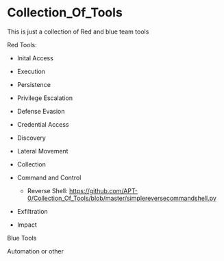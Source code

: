 # Collection_Of_Tools
This is just a collection of Red and blue team tools

Red Tools:
* Inital Access

* Execution

* Persistence

* Privilege Escalation

* Defense Evasion

* Credential Access

* Discovery

* Lateral Movement

* Collection

* Command and Control
  * Reverse Shell: https://github.com/APT-0/Collection_Of_Tools/blob/master/simplereversecommandshell.py
 
* Exfiltration

* Impact

Blue Tools



Automation or other
